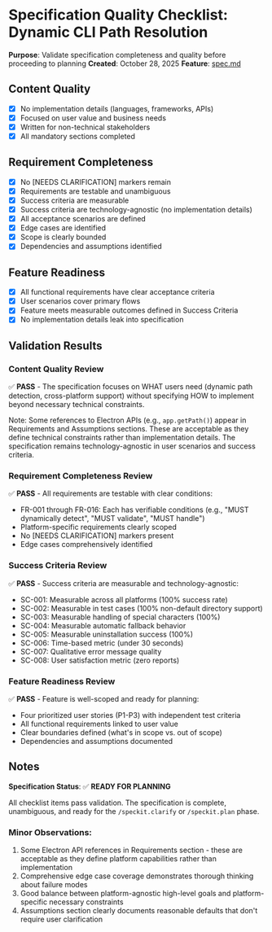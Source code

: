 # Specification Quality Checklist: Dynamic CLI Path Resolution

**Purpose**: Validate specification completeness and quality before proceeding to planning
**Created**: October 28, 2025
**Feature**: [spec.md](../spec.md)

## Content Quality

- [x] No implementation details (languages, frameworks, APIs)
- [x] Focused on user value and business needs
- [x] Written for non-technical stakeholders
- [x] All mandatory sections completed

## Requirement Completeness

- [x] No [NEEDS CLARIFICATION] markers remain
- [x] Requirements are testable and unambiguous
- [x] Success criteria are measurable
- [x] Success criteria are technology-agnostic (no implementation details)
- [x] All acceptance scenarios are defined
- [x] Edge cases are identified
- [x] Scope is clearly bounded
- [x] Dependencies and assumptions identified

## Feature Readiness

- [x] All functional requirements have clear acceptance criteria
- [x] User scenarios cover primary flows
- [x] Feature meets measurable outcomes defined in Success Criteria
- [x] No implementation details leak into specification

## Validation Results

### Content Quality Review
✅ **PASS** - The specification focuses on WHAT users need (dynamic path detection, cross-platform support) without specifying HOW to implement beyond necessary technical constraints.

Note: Some references to Electron APIs (e.g., `app.getPath()`) appear in Requirements and Assumptions sections. These are acceptable as they define technical constraints rather than implementation details. The specification remains technology-agnostic in user scenarios and success criteria.

### Requirement Completeness Review
✅ **PASS** - All requirements are testable with clear conditions:
- FR-001 through FR-016: Each has verifiable conditions (e.g., "MUST dynamically detect", "MUST validate", "MUST handle")
- Platform-specific requirements clearly scoped
- No [NEEDS CLARIFICATION] markers present
- Edge cases comprehensively identified

### Success Criteria Review
✅ **PASS** - Success criteria are measurable and technology-agnostic:
- SC-001: Measurable across all platforms (100% success rate)
- SC-002: Measurable in test cases (100% non-default directory support)
- SC-003: Measurable handling of special characters (100%)
- SC-004: Measurable automatic fallback behavior
- SC-005: Measurable uninstallation success (100%)
- SC-006: Time-based metric (under 30 seconds)
- SC-007: Qualitative error message quality
- SC-008: User satisfaction metric (zero reports)

### Feature Readiness Review
✅ **PASS** - Feature is well-scoped and ready for planning:
- Four prioritized user stories (P1-P3) with independent test criteria
- All functional requirements linked to user value
- Clear boundaries defined (what's in scope vs. out of scope)
- Dependencies and assumptions documented

## Notes

**Specification Status**: ✅ **READY FOR PLANNING**

All checklist items pass validation. The specification is complete, unambiguous, and ready for the `/speckit.clarify` or `/speckit.plan` phase.

### Minor Observations:
1. Some Electron API references in Requirements section - these are acceptable as they define platform capabilities rather than implementation
2. Comprehensive edge case coverage demonstrates thorough thinking about failure modes
3. Good balance between platform-agnostic high-level goals and platform-specific necessary constraints
4. Assumptions section clearly documents reasonable defaults that don't require user clarification

